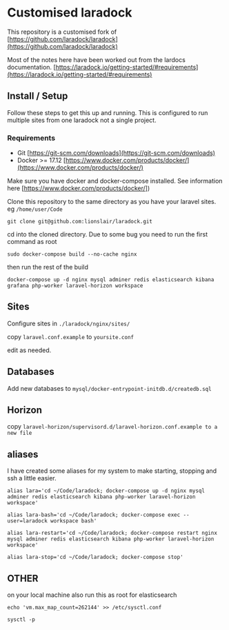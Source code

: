 # Customised laradock

This repository is a customised fork of [https://github.com/laradock/laradock](https://github.com/laradock/laradock)

Most of the notes here have been worked out from the lardocs documentation. [https://laradock.io/getting-started/#requirements](https://laradock.io/getting-started/#requirements)

## Install / Setup

Follow these steps to get this up and running. This is configured to run multiple sites from one laradock not a single project.


### Requirements

* Git [https://git-scm.com/downloads](https://git-scm.com/downloads)
* Docker >= 17.12 [https://www.docker.com/products/docker/](https://www.docker.com/products/docker/)

Make sure you have docker and docker-compose installed. See information here [https://www.docker.com/products/docker/])


Clone this repository to the same directory as you have your laravel sites. eg `/home/user/Code`

`git clone git@github.com:lionslair/laradock.git`

cd into the cloned directory. Due to some bug you need to run the first command as root

`sudo docker-compose build --no-cache nginx`

then run the rest of the build

`docker-compose up -d nginx mysql adminer redis elasticsearch kibana grafana php-worker laravel-horizon workspace`


## Sites

Configure sites in `./laradock/nginx/sites/`

copy `laravel.conf.example` to `yoursite.conf`

edit as needed.


## Databases

Add new databases to `mysql/docker-entrypoint-initdb.d/createdb.sql`

## Horizon

copy `laravel-horizon/supervisord.d/laravel-horizon.conf.example to a new file`


## aliases

I have created some aliases for my system to make starting, stopping and ssh a little easier.

`alias lara='cd ~/Code/laradock; docker-compose up -d nginx mysql adminer redis elasticsearch kibana php-worker laravel-horizon workspace'`

`alias lara-bash='cd ~/Code/laradock; docker-compose exec --user=laradock workspace bash'`

`alias lara-restart='cd ~/Code/laradock; docker-compose restart nginx mysql adminer redis elasticsearch kibana php-worker laravel-horizon workspace'`

`alias lara-stop='cd ~/Code/laradock; docker-compose stop'`

## OTHER

on your local machine also run this  as root for elasticsearch

`echo 'vm.max_map_count=262144' >> /etc/sysctl.conf`

`sysctl -p`
